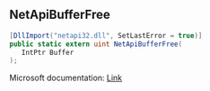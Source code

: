 ## NetApiBufferFree

```csharp
[DllImport("netapi32.dll", SetLastError = true)]
public static extern uint NetApiBufferFree(
   IntPtr Buffer
);
```

Microsoft documentation: [Link](https://docs.microsoft.com/en-us/windows/win32/api/lmapibuf/nf-lmapibuf-netapibufferfree)
